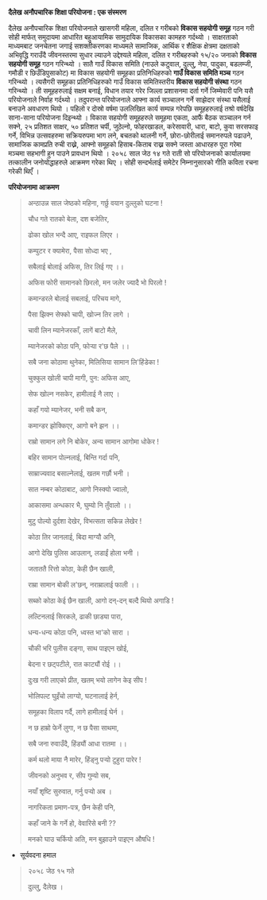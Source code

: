 **दैलेख अनौपचारिक शिक्षा परियोजना : एक संस्मरण**

दैलेख अनौपचारिक शिक्षा परियोजनाले खासगरी महिला, दलित र गरीबको **विकास सहयोगी
समूह** गठन गरी सोही मार्फत् समुदायमा आधारित बहुआयामिक सामुदायिक विकासका कामहरु
गर्दथ्यो । साक्षरताको माध्यमबाट जनचेतना जगाई सशक्तीकरणका माध्यमले सामाजिक, आर्थिक
र शैक्षिक क्षेत्रमा दक्षताको अभिवृद्धि गराउँदै जीवनस्तरमा सुधार ल्याउने उद्देश्यले महिला,
दलित र गरीबहरुको १५/२० जनाको **विकास सहयोगी समूह** गठन गरिन्थ्यो । सातै गाउँ
विकास समिति (नाउले कटुवाल, दुल्लु, नेपा, पादुका, बडलम्जी, गमौडी र छिउँडिपुसाकोट)
मा विकास सहयोगी समूहका प्रतिनिधिहरुको **गाउँ विकास समिति मञ्च** गठन गरिन्थ्यो ।
त्यसैगरी समूहका प्रतिनिधिहरुको गाउँ विकास समितिस्तरीय **विकास सहयोगी संस्था** गठन
गरिन्थ्यो । ती समूहहरुलाई सक्षम बनाई, विधान तयार गरेर जिल्ला प्रशासनमा दर्ता गर्ने
जिम्मेवारी पनि यसै परियोजनाले निर्वाह गर्दथ्यो । तदुपरान्त परियोजनाले आफ्ना कार्य
सञ्चालन गर्ने साझेदार संस्था यसैलाई बनाउने अवधारण थियो । पहिलो र दोस्रो वर्षमा
उललिखित कार्य सम्पन्न गरेपछि समूहहरुलाई तश्रो वर्षदेखि साना-साना परियोजना दिइन्थ्यो
। विकास सहयोगी समूहहरुले समूहमा एकता, आफैं बैठक सञ्चालन गर्न सक्ने, २५ प्रतिशत
साक्षर, ५० प्रतिशत चर्पी, जुठेल्नो, फोहरखाडल, करेसावारी, धारा, बाटो, कुवा सरसफाइ
गर्ने, विभिन्न उत्सवहरुमा सक्रियरुपमा भाग लने, बचतको थालनी गर्ने, छोरा-छोरीलाई
समानरुपले पढाउने, सामाजिक कामप्रति रुची राख्ने, आफ्नो समूहको हिसाब-किताब राख्न सक्ने
जस्ता आधारहरु पूरा गरेमा मञ्चमा सहभागी हुन पाउने प्रावधान थियो । २०५८ साल जेठ १४
गते राती सो परियोजनाको कार्यालयमा तत्कालीन जनोयोद्धाहरुले आक्रमण गरेका थिए ।
सोही सन्दर्भलाई समेटेर निम्नानुसारको गीति कविता रचना गरेकी थिएँ ।

**परियोजनामा आक्रमण**

> अन्ठाउन्न साल जेष्ठको महिना, गर्छु वयान दुल्लुको घटना !
>
> चौध गते रातको बेला, दश बजेतिर,
>
> ढोका खोल भन्दै आए, राइफल लिएर ।
>
> कम्पुटर र क्यामेरा, पैसा सोध्दा भए ,
>
> सबैलाई बोलाई अफिस, तिर लिई गए ।।
>
> अफिस फोरी सामानको छिरलो, मन जलेर ज्यादै भो पिरलो !
>
> कमान्डरले बोलाई सबलाई, परिचय मागे,
>
> पैसा झिक्न सेफ्को चापी, खोज्न तिर लागे ।
>
> चावी लिन म्यानेजरकाँ, लागें बाटो मैले,
>
> म्यानेजरको कोठा पनि, फोर्‍या र'छ पैले ।।
>
> सबै जना कोठामा थुनेका, मिलिसिया सामान लि'हिंडेका !
>
> चुक्कुल खोली चापी मागी, पुन: अफिस आए,
>
> सेफ खोल्न नसकेर, हामीलाई नै लाए ।
>
> कहाँ गयो म्यानेजर, भनी सबै कन,
>
> कमान्डर झोक्किएर, आगो बने झन ।।
>
> राम्रो सामान लगे नि बोकेर, अन्य सामान आगोमा धोकेर !
>
> बहिर सामान पोल्नलाई, बिन्ति गर्दा पनि,
>
> साम्राज्यवाद बसाल्नेलाई, खतम गर्छौ भनी ।
>
> सात नम्बर कोठाबाट, आगो निस्क्यो ज्वालो,
>
> आकासमा अन्धकार भै, घुम्यो नि तुँवालो ।।
>
> मुटु पोल्यो दुर्दशा देखेर, विभत्सता सकिन्न लेखेर !
>
> कोठा तिर जानलाई, बिदा माग्यौ अनि,
>
> आगो देखि पुलिस आउलान्, लडाईं होला भनी ।
>
> जताततै रित्तो कोठा, केही छैन खाली,
>
> राम्रा सामान बोकी ल'छन्, नराम्रालाई फाली ।।
>
> सब्को कोठा केई छैन खाली, आगो दन्-दन् बल्दै थियो अगाडि !
>
> लल्टिनलाई सिरकले, ढाकी छाड्या पारा,
>
> धन्य-धन्य कोठा पनि, ध्वस्त भा'को सारा ।
>
> चौकी भरि पुलीस दङ्गा, साथ पाइएन खोई,
>
> बेदना र छट्पटीले, रात काट्यौं रोई ।।
>
> दुःख गरी लाएको प्रीत, खतम् भयो लागेन केइ सीप !
>
> भोलिपल्ट घुइँचो लाग्यो, घटनालाई हेर्न,
>
> समूहका विलाप गर्दै, लागे हामीलाई घेर्न ।
>
> न छ हाम्रो फेर्ने लुगा, न छ पैसा साथमा,
>
> सबै जना रुवाउँदै, हिंड्यौं आधा रातमा ।।
>
> कर्म थलो माया नै मारेर, हिंड्नु पर्‍यो टुहुरा पारेर !
>
> जीवनको अनुभव र, सीप गुम्यो सब,
>
> नयाँ शृष्टि सुरुवात, गर्नु पर्‍यो अब ।
>
> नागरिकता प्रमाण-पत्र, छैन केही पनि,
>
> कहाँ जाने के गर्ने हो, वेवारिसे बनी ??
>
> मनको घाउ चर्कियो अति, मन बुझाउने पाइएन औषधि !

- सूर्यवदना हमाल

> २०५८ जेठ १५ गते
>
> दुल्लु, दैलेख ।
